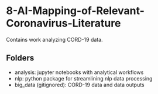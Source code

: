 # 8-AI-Mapping-of-Relevant-Coronavirus-Literature

Contains work analyzing CORD-19 data.

## Folders
* analysis: jupyter notebooks with analytical workflows
* nlp: python package for streamlining nlp data processing
* big_data (gitignored): CORD-19 data and data outputs